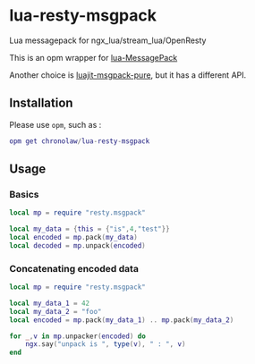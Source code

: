 # lua-resty-msgpack
Lua messagepack for ngx_lua/stream_lua/OpenResty

This is an opm wrapper for [lua-MessagePack](https://github.com/fperrad/lua-MessagePack.git)

Another choice is [luajit-msgpack-pure](https://github.com/catwell/luajit-msgpack-pure), but it has a different API.

## Installation

Please use `opm`, such as :

```lua
opm get chronolaw/lua-resty-msgpack
```

## Usage

### Basics

```lua
local mp = require "resty.msgpack"

local my_data = {this = {"is",4,"test"}}
local encoded = mp.pack(my_data)
local decoded = mp.unpack(encoded)
```

### Concatenating encoded data

```lua
local mp = require "resty.msgpack"

local my_data_1 = 42
local my_data_2 = "foo"
local encoded = mp.pack(my_data_1) .. mp.pack(my_data_2)

for _,v in mp.unpacker(encoded) do
    ngx.say("unpack is ", type(v), " : ", v)
end
```
